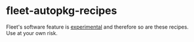 # fleet-autopkg-recipes

Fleet's software feature is [experimental](https://fleetdm.com/docs/configuration/yaml-files#software) and therefore so are these recipes. Use at your own risk.
